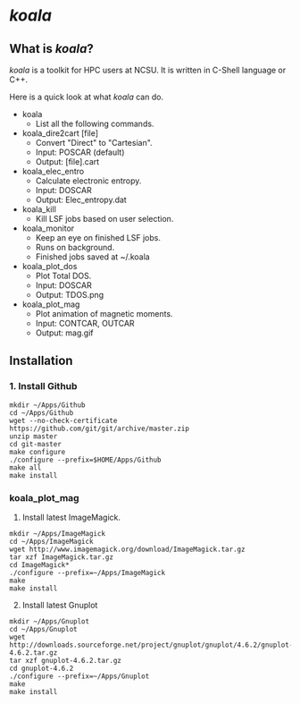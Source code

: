 # *koala*
## What is *koala*?
*koala* is a toolkit for HPC users at NCSU. It is written in C-Shell language or C++. 

Here is a quick look at what *koala* can do.

- koala
    - List all the following commands.
- koala_dire2cart [file]
    - Convert "Direct" to "Cartesian".
    - Input: POSCAR (default)
    - Output: [file].cart
- koala_elec_entro
    - Calculate electronic entropy.
    - Input: DOSCAR
    - Output: Elec_entropy.dat
- koala_kill
    - Kill LSF jobs based on user selection.
- koala_monitor
    - Keep an eye on finished LSF jobs.
    - Runs on background.
    - Finished jobs saved at ~/.koala
- koala_plot_dos
    - Plot Total DOS.
    - Input: DOSCAR
    - Output: TDOS.png
- koala_plot_mag
    - Plot animation of magnetic moments.
    - Input: CONTCAR, OUTCAR
    - Output: mag.gif

## Installation

### 1. Install Github
```shell
mkdir ~/Apps/Github
cd ~/Apps/Github
wget --no-check-certificate https://github.com/git/git/archive/master.zip
unzip master
cd git-master
make configure
./configure --prefix=$HOME/Apps/Github
make all
make install
```

### koala_plot_mag
1. Install latest ImageMagick.

```shell
mkdir ~/Apps/ImageMagick
cd ~/Apps/ImageMagick
wget http://www.imagemagick.org/download/ImageMagick.tar.gz
tar xzf ImageMagick.tar.gz
cd ImageMagick*
./configure --prefix=~/Apps/ImageMagick
make
make install
````

2. Install latest Gnuplot

```shell
mkdir ~/Apps/Gnuplot
cd ~/Apps/Gnuplot
wget http://downloads.sourceforge.net/project/gnuplot/gnuplot/4.6.2/gnuplot-4.6.2.tar.gz
tar xzf gnuplot-4.6.2.tar.gz
cd gnuplot-4.6.2
./configure --prefix=~/Apps/Gnuplot
make
make install
```
